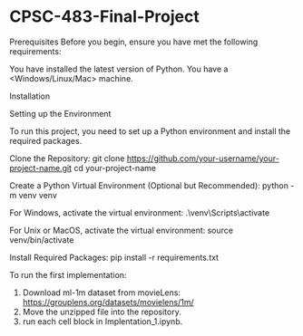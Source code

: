 # CPSC-483-Final-Project

Prerequisites
Before you begin, ensure you have met the following requirements:

You have installed the latest version of Python.
You have a <Windows/Linux/Mac> machine.

Installation

Setting up the Environment

To run this project, you need to set up a Python environment and install the required packages.

Clone the Repository:
git clone https://github.com/your-username/your-project-name.git
cd your-project-name


Create a Python Virtual Environment (Optional but Recommended):
python -m venv venv

For Windows, activate the virtual environment:
.\venv\Scripts\activate


For Unix or MacOS, activate the virtual environment:
source venv/bin/activate


Install Required Packages:
pip install -r requirements.txt

To run the first implementation:
1. Download ml-1m dataset from movieLens: https://grouplens.org/datasets/movielens/1m/
2. Move the unzipped file into the repository.
3. run each cell block in Implentation_1.ipynb. 
